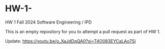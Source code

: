 # HW-1-

HW 1 Fall 2024 Software Engineering / IPD

This is an empty repository for you to attempt a pull request as part of HW 1.

Update: https://youtu.be/o_XaJdDqQA0?si=T4O083EYCaLAo7Si

